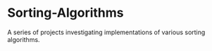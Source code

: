 # Sorting-Algorithms
A series of projects investigating implementations of various sorting algorithms.
